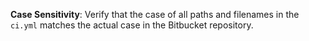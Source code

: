 **Case Sensitivity**: Verify that the case of all paths and filenames in the `ci.yml` matches the actual case in the Bitbucket repository.
